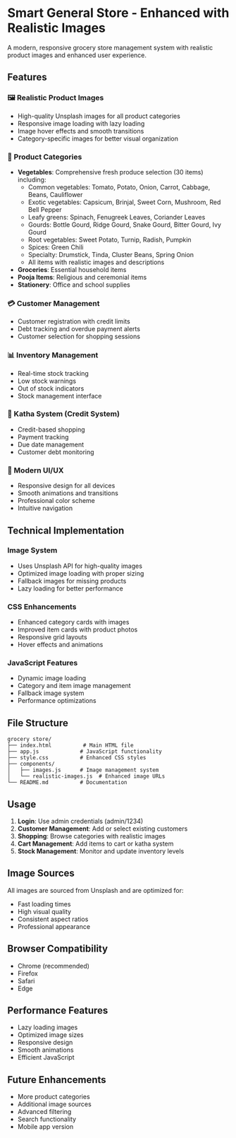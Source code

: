 # Smart General Store - Enhanced with Realistic Images

A modern, responsive grocery store management system with realistic product images and enhanced user experience.

## Features

### 🖼️ Realistic Product Images
- High-quality Unsplash images for all product categories
- Responsive image loading with lazy loading
- Image hover effects and smooth transitions
- Category-specific images for better visual organization

### 🛒 Product Categories
- **Vegetables**: Comprehensive fresh produce selection (30 items) including:
  - Common vegetables: Tomato, Potato, Onion, Carrot, Cabbage, Beans, Cauliflower
  - Exotic vegetables: Capsicum, Brinjal, Sweet Corn, Mushroom, Red Bell Pepper
  - Leafy greens: Spinach, Fenugreek Leaves, Coriander Leaves
  - Gourds: Bottle Gourd, Ridge Gourd, Snake Gourd, Bitter Gourd, Ivy Gourd
  - Root vegetables: Sweet Potato, Turnip, Radish, Pumpkin
  - Spices: Green Chili
  - Specialty: Drumstick, Tinda, Cluster Beans, Spring Onion
  - All items with realistic images and descriptions
- **Groceries**: Essential household items
- **Pooja Items**: Religious and ceremonial items
- **Stationery**: Office and school supplies

### 💳 Customer Management
- Customer registration with credit limits
- Debt tracking and overdue payment alerts
- Customer selection for shopping sessions

### 📊 Inventory Management
- Real-time stock tracking
- Low stock warnings
- Out of stock indicators
- Stock management interface

### 🧾 Katha System (Credit System)
- Credit-based shopping
- Payment tracking
- Due date management
- Customer debt monitoring

### 🎨 Modern UI/UX
- Responsive design for all devices
- Smooth animations and transitions
- Professional color scheme
- Intuitive navigation

## Technical Implementation

### Image System
- Uses Unsplash API for high-quality images
- Optimized image loading with proper sizing
- Fallback images for missing products
- Lazy loading for better performance

### CSS Enhancements
- Enhanced category cards with images
- Improved item cards with product photos
- Responsive grid layouts
- Hover effects and animations

### JavaScript Features
- Dynamic image loading
- Category and item image management
- Fallback image system
- Performance optimizations

## File Structure

```
grocery store/
├── index.html          # Main HTML file
├── app.js             # JavaScript functionality
├── style.css          # Enhanced CSS styles
├── components/
│   ├── images.js      # Image management system
│   └── realistic-images.js  # Enhanced image URLs
└── README.md          # Documentation
```

## Usage

1. **Login**: Use admin credentials (admin/1234)
2. **Customer Management**: Add or select existing customers
3. **Shopping**: Browse categories with realistic images
4. **Cart Management**: Add items to cart or katha system
5. **Stock Management**: Monitor and update inventory levels

## Image Sources

All images are sourced from Unsplash and are optimized for:
- Fast loading times
- High visual quality
- Consistent aspect ratios
- Professional appearance

## Browser Compatibility

- Chrome (recommended)
- Firefox
- Safari
- Edge

## Performance Features

- Lazy loading images
- Optimized image sizes
- Responsive design
- Smooth animations
- Efficient JavaScript

## Future Enhancements

- More product categories
- Additional image sources
- Advanced filtering
- Search functionality
- Mobile app version 